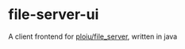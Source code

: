 # file-server-ui
A client frontend for [ploiu/file_server](https://github.com/ploiu/file_server), written in java

